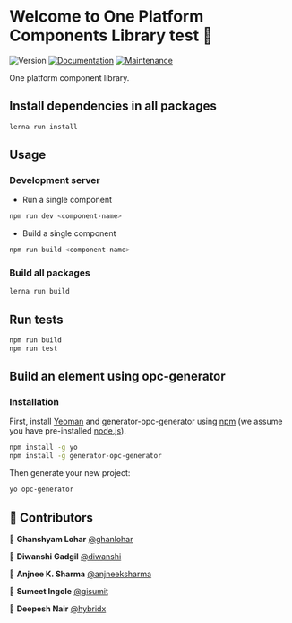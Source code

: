 # Welcome to One Platform Components Library test 👋

![Version](https://img.shields.io/badge/version-1.0.0-blue.svg?cacheSeconds=2592000)
[![Documentation](https://img.shields.io/badge/documentation-yes-brightgreen.svg)](https://github.com/1-Platform/op-components#readme)
[![Maintenance](https://img.shields.io/badge/Maintained%3F-yes-green.svg)](https://github.com/1-Platform/op-components/graphs/commit-activity)

One platform component library.

## Install dependencies in all packages

```sh
lerna run install
```

## Usage

### Development server

- Run a single component 

```sh
npm run dev <component-name>
```

- Build a single component

```sh
npm run build <component-name>
```

### Build all packages

```sh
lerna run build
```

## Run tests

```sh
npm run build
npm run test
```

## Build an element using opc-generator

### Installation

First, install [Yeoman](http://yeoman.io) and generator-opc-generator using [npm](https://www.npmjs.com/) (we assume you have pre-installed [node.js](https://nodejs.org/)).

```bash
npm install -g yo
npm install -g generator-opc-generator
```

Then generate your new project:

```bash
yo opc-generator
```


## 🤝 Contributors

👤 **Ghanshyam Lohar** [@ghanlohar](https://github.com/ghanlohar)

👤 **Diwanshi Gadgil** [@diwanshi](https://github.com/diwanshi)

👤 **Anjnee K. Sharma** [@anjneeksharma](https://github.com/anjneeksharma)

👤 **Sumeet Ingole** [@gisumit](https://github.com/gisumit)

👤 **Deepesh Nair** [@hybridx](https://github.com/hybridx)

